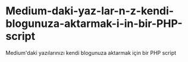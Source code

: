 # Medium-daki-yaz-lar-n-z-kendi-blogunuza-aktarmak-i-in-bir-PHP-script
Medium'daki yazılarınızı kendi blogunuza aktarmak için bir PHP script
